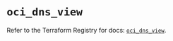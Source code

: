 # `oci_dns_view`

Refer to the Terraform Registry for docs: [`oci_dns_view`](https://registry.terraform.io/providers/hashicorp/oci/7.19.0/docs/resources/dns_view).
